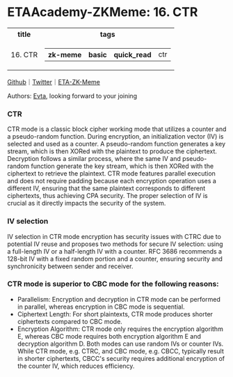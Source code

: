 # ETAAcademy-ZKMeme: 16. CTR

<table>
  <tr>
    <th>title</th>
    <th>tags</th>
  </tr>
  <tr>
    <td>16. CTR</td>
    <td>
      <table>
        <tr>
          <th>zk-meme</th>
          <th>basic</th>
          <th>quick_read</th>
          <td>ctr</td>
        </tr>
      </table>
    </td>
  </tr>
</table>

[Github](https://github.com/ETAAcademy)｜[Twitter](https://twitter.com/ETAAcademy)｜[ETA-ZK-Meme](https://github.com/ETAAcademy/ETAAcademy-ZK-Meme)

Authors: [Evta](https://twitter.com/pwhattie), looking forward to your joining

### CTR

CTR mode is a classic block cipher working mode that utilizes a counter and a pseudo-random function. During encryption, an initialization vector (IV) is selected and used as a counter. A pseudo-random function generates a key stream, which is then XORed with the plaintext to produce the ciphertext. Decryption follows a similar process, where the same IV and pseudo-random function generate the key stream, which is then XORed with the ciphertext to retrieve the plaintext. CTR mode features parallel execution and does not require padding because each encryption operation uses a different IV, ensuring that the same plaintext corresponds to different ciphertexts, thus achieving CPA security. The proper selection of IV is crucial as it directly impacts the security of the system.

### IV selection

IV selection in CTR mode encryption has security issues with CTRC due to potential IV reuse and proposes two methods for secure IV selection: using a full-length IV or a half-length IV with a counter. RFC 3686 recommends a 128-bit IV with a fixed random portion and a counter, ensuring security and synchronicity between sender and receiver.

### CTR mode is superior to CBC mode for the following reasons:

- Parallelism: Encryption and decryption in CTR mode can be performed in parallel, whereas encryption in CBC mode is sequential.
- Ciphertext Length: For short plaintexts, CTR mode produces shorter ciphertexts compared to CBC mode.
- Encryption Algorithm: CTR mode only requires the encryption algorithm E, whereas CBC mode requires both encryption algorithm E and decryption algorithm D.
  Both modes can use random IVs or counter IVs. While CTR mode, e.g. CTRC, and CBC mode, e.g. CBCC, typically result in shorter ciphertexts, CBCC's security requires additional encryption of the counter IV, which reduces efficiency.
